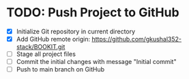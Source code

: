 # TODO: Push Project to GitHub

- [x] Initialize Git repository in current directory
- [x] Add GitHub remote origin: https://github.com/gkushal352-stack/BOOKIT.git
- [ ] Stage all project files
- [ ] Commit the initial changes with message "Initial commit"
- [ ] Push to main branch on GitHub
